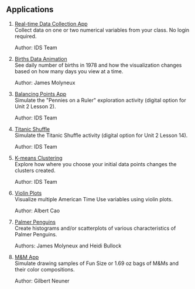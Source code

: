 ## **Applications**

1. [Real-time Data Collection App](https://collection.thinkdataed.org/ )  
    Collect data on one or two numerical variables from your class. No login required.

    Author: IDS Team



2. [Births Data Animation](https://labs.thinkdataed.org/extras/animations/gotdata/gotdata.html)  
    See daily number of births in 1978 and how the visualization changes based on how many days you view at a time.

    Author: James Molyneux



3. [Balancing Points App](https://www.thinkdataed.org/balance-app/)  
    Simulate the "Pennies on a Ruler" exploration activity (digital option for Unit 2 Lesson 2).

    Author: IDS Team



4. [Titanic Shuffle](https://idsthinkdataed.shinyapps.io/titanic/)    
    Simulate the Titanic Shuffle activity (digital option for Unit 2 Lesson 14).

    Author: IDS Team



5. [K-means Clustering](https://kmeans.thinkdataed.org/)  
    Explore how where you choose your initial data points changes the clusters created.

    Author: IDS Team



6. [Violin Plots](https://idsthinkdataed.shinyapps.io/shinyapp_atus/)  
    Visualize multiple American Time Use variables using violin plots.

    Author: Albert Cao



7. [Palmer Penguins](https://idsthinkdataed.shinyapps.io/PalmerPenguin/)  
    Create histograms and/or scatterplots of various characteristics of Palmer Penguins.

    Authors: James Molyneux and Heidi Bullock



8. [M&M App](https://uobofz-gilbert-neuner.shinyapps.io/MnMs/)  
    Simulate drawing samples of Fun Size or 1.69 oz bags of M&Ms and their color compositions.

    Author: Gilbert Neuner

  

<style>
.md-nav--primary .md-nav__link[for=__toc] ~ .md-nav {
    display: none !important;
  }
.md-sidebar {
    display: none !important;
}
.md-header{
    pointer-events: none;
}
</style>
